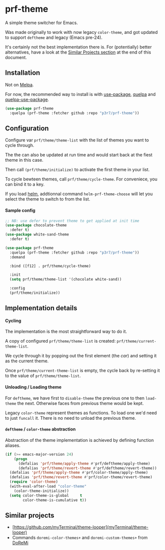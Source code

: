 # prf-theme

A simple theme switcher for Emacs.

Was made originally to work with now legacy `color-theme`, and got updated to support `deftheme` and legacy  (Emacs pre-24).

It's certainly not the best implementation there is.
For (potentially) better alternatives, have a look at the [Similar Projects section](#similar-projects) at the end of this document.


## Installation

Not on [Melpa](https://melpa.org/).

For now, the recommended way to install is with [use-package](https://github.com/jwiegley/use-package), [quelpa](https://github.com/quelpa/quelpa) and [quelpa-use-package](https://github.com/quelpa/quelpa-use-package).

```el
(use-package prf-theme
  :quelpa (prf-theme :fetcher github :repo "p3r7/prf-theme"))
```

## Configuration

Configure var `prf/theme/theme-list` with the list of themes you want to cycle through.

The the can also be updated at run time and would start back at the fiest theme in this case.

Then call `(prf/theme/initialize)` to activate the first theme in your list.

To cycle bewteen themes, call `prf/theme/cycle-theme`.
For conveniece, you can bind it to a key.

If you load [helm](https://github.com/emacs-helm/helm), addtionnal command `helm-prf-theme-choose` will let you select the theme to switch to from the list.


#### Sample config

```el
;; NB: use defer to prevent theme to get applied at init time
(use-package chocolate-theme
  :defer t)
(use-package white-sand-theme
  :defer t)

(use-package prf-theme
  :quelpa (prf-theme :fetcher github :repo "p3r7/prf-theme"))
  :demand

  :bind ([f12] . prf/theme/cycle-theme)

  :init
  (setq prf/theme/theme-list '(chocolate white-sand))

  :config
  (prf/theme/initialize))
```

## Implementation details

#### Cycling

The implementation is the most straightforward way to do it.

A copy of configured `prf/theme/theme-list` is created: `prf/theme/current-theme-list`.

We cycle through it by popping out the first element (the _car_) and setting it as the current theme.

Once `prf/theme/current-theme-list` is empty, the cycle back by re-setting it to the value of `prf/theme/theme-list`.


#### Unloading / Loading theme

For `deftheme`, we have first to `disable-theme` the previous one to then `load-theme` the next. Otherwise faces from previous theme would be kept.

Legacy `color-theme` represent themes as functions. To load one we'd need to just `funcall` it. There is no need to unload the previous theme.


#### `deftheme` / `color-theme` abstraction

Abstraction of the theme implementation is achieved by defining function aliases.

```el
(if (>= emacs-major-version 24)
    (progn
      (defalias 'prf/theme/apply-theme #'prf/deftheme/apply-theme)
      (defalias 'prf/theme/revert-theme #'prf/deftheme/revert-theme))
  (defalias 'prf/theme/apply-theme #'prf/color-theme/apply-theme)
  (defalias 'prf/theme/revert-theme #'prf/color-theme/revert-theme)
  (require 'color-theme)
  (with-eval-after-load "color-theme"
    (color-theme-initialize))
  (setq color-theme-is-global     t
        color-theme-is-cumulative t))
```


## Similar projects

 - [https://github.com/myTerminal/theme-looper](myTerminal/theme-looper)
 - Commands `doremi-color-themes+` and `doremi-custom-themes+` from [DoReMi](https://www.emacswiki.org/emacs/DoReMi)
